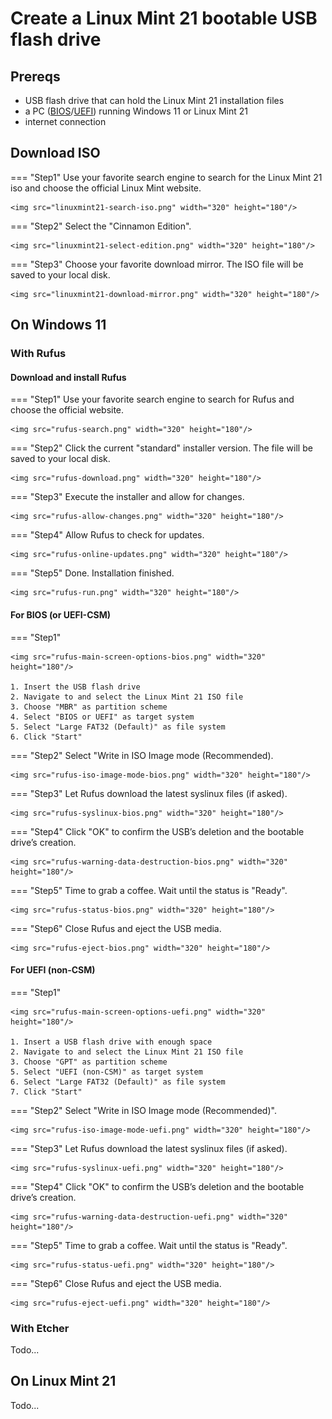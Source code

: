 # Create a Linux Mint 21 bootable USB flash drive

## Prereqs
- USB flash drive that can hold the Linux Mint 21 installation files
- a PC ([BIOS](../../tutorials/windows11-linuxmint21-dual-boot-bios-clonezilla/)/[UEFI](../../tutorials/windows11-linuxmint21-dual-boot-uefi/)) running Windows 11 or Linux Mint 21
- internet connection

## Download ISO
=== "Step1"
    Use your favorite search engine to search for the Linux Mint 21 iso and choose the official Linux Mint website.

    <img src="linuxmint21-search-iso.png" width="320" height="180"/>

=== "Step2"
    Select the "Cinnamon Edition".

    <img src="linuxmint21-select-edition.png" width="320" height="180"/>

=== "Step3"
    Choose your favorite download mirror. The ISO file will be saved to your local disk.

    <img src="linuxmint21-download-mirror.png" width="320" height="180"/>

## On Windows 11
### With Rufus
#### Download and install Rufus
=== "Step1"
    Use your favorite search engine to search for Rufus and choose the official website.

    <img src="rufus-search.png" width="320" height="180"/>

=== "Step2"
    Click the current "standard" installer version. The file will be saved to your local disk.

    <img src="rufus-download.png" width="320" height="180"/>

=== "Step3"
    Execute the installer and allow for changes.

    <img src="rufus-allow-changes.png" width="320" height="180"/>

=== "Step4"
    Allow Rufus to check for updates.

    <img src="rufus-online-updates.png" width="320" height="180"/>

=== "Step5"
    Done. Installation finished.

    <img src="rufus-run.png" width="320" height="180"/>

#### For BIOS (or UEFI-CSM)
=== "Step1"
    
    <img src="rufus-main-screen-options-bios.png" width="320" height="180"/>
    
    1. Insert the USB flash drive
    2. Navigate to and select the Linux Mint 21 ISO file
    3. Choose "MBR" as partition scheme
    4. Select "BIOS or UEFI" as target system
    5. Select "Large FAT32 (Default)" as file system
    6. Click "Start"

=== "Step2"
    Select "Write in ISO Image mode (Recommended).

    <img src="rufus-iso-image-mode-bios.png" width="320" height="180"/>

=== "Step3"
    Let Rufus download the latest syslinux files (if asked).

    <img src="rufus-syslinux-bios.png" width="320" height="180"/>

=== "Step4"
    Click "OK" to confirm the USB’s deletion and the bootable drive’s creation.

    <img src="rufus-warning-data-destruction-bios.png" width="320" height="180"/>

=== "Step5"
    Time to grab a coffee. Wait until the status is "Ready".

    <img src="rufus-status-bios.png" width="320" height="180"/>

=== "Step6"
    Close Rufus and eject the USB media.

    <img src="rufus-eject-bios.png" width="320" height="180"/>

#### For UEFI (non-CSM)
=== "Step1"
    
    <img src="rufus-main-screen-options-uefi.png" width="320" height="180"/>
    
    1. Insert a USB flash drive with enough space
    2. Navigate to and select the Linux Mint 21 ISO file
    3. Choose "GPT" as partition scheme
    5. Select "UEFI (non-CSM)" as target system
    6. Select "Large FAT32 (Default)" as file system
    7. Click "Start"

=== "Step2"
    Select "Write in ISO Image mode (Recommended)".

    <img src="rufus-iso-image-mode-uefi.png" width="320" height="180"/>

=== "Step3"
    Let Rufus download the latest syslinux files (if asked).

    <img src="rufus-syslinux-uefi.png" width="320" height="180"/>

=== "Step4"
    Click "OK" to confirm the USB’s deletion and the bootable drive’s creation.

    <img src="rufus-warning-data-destruction-uefi.png" width="320" height="180"/>

=== "Step5"
    Time to grab a coffee. Wait until the status is "Ready".

    <img src="rufus-status-uefi.png" width="320" height="180"/>

=== "Step6"
    Close Rufus and eject the USB media.

    <img src="rufus-eject-uefi.png" width="320" height="180"/>

### With Etcher
Todo...
<!--- start comment
#### Download and install Etcher
tab1 screenshot
tab2 screenshot
tab3 screenshot
tab4 screenshot
#### For BIOS (or UEFI-CSM)
tab1 screenshot
tab2 screenshot
tab3 screenshot
tab4 screenshot
#### For UEFI (non-CSM)
tab1 screenshot
tab2 screenshot
tab3 screenshot
tab4 screenshot
-->

## On Linux Mint 21
Todo...
<!--- start comment
### With tool X
#### Download and install tool X
tab1 screenshot
tab2 screenshot
tab3 screenshot
tab4 screenshot
#### For BIOS (or UEFI-CSM)
tab1 screenshot
tab2 screenshot
tab3 screenshot
tab4 screenshot
#### For UEFI (non-CSM)
tab1 screenshot
tab2 screenshot
tab3 screenshot
tab4 screenshot
### With tool Y
#### Download and install tool Y
tab1 screenshot
tab2 screenshot
tab3 screenshot
tab4 screenshot
#### For BIOS (or UEFI-CSM)
tab1 screenshot
tab2 screenshot
tab3 screenshot
tab4 screenshot
#### For UEFI (non-CSM)
tab1 screenshot
tab2 screenshot
tab3 screenshot
tab4 screenshot
-->